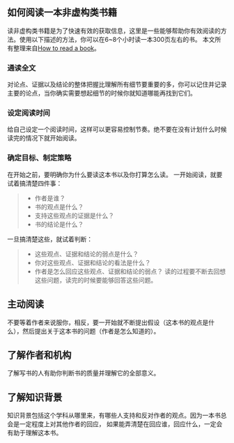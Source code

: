 ## 如何阅读一本非虚构类书籍
读非虚构类书籍是为了快速有效的获取信息，这里是一些能够帮助你有效阅读的方法。使用以下描述的方法，你可以在6~8个小时读一本300页左右的书。
本文所有整理来自[How to read a book](http://pne.people.si.umich.edu/PDF/howtoread.pdf)。


### 通读全文
对论点、证据以及结论的整体把握比理解所有细节要重要的多，你可以记住并记录主要的论点，当你确实需要想起细节的时候你就知道哪能再找到它们。

### 设定阅读时间
给自己设定一个阅读时间，这样可以更容易控制节奏。绝不要在没有计划什么时候读完的情况下就开始阅读。

### 确定目标、制定策略
在开始之前，要明确你为什么要读这本书以及你打算怎么读。
一开始阅读，就要试着搞清楚四件事：
>* 作者是谁？
>* 书的观点是什么？
>* 支持这些观点的证据是什么？
>* 书的结论是什么？

一旦搞清楚这些，就试着判断：

>* 这些观点、证据和结论的弱点是什么？
>* 你对这些观点、证据和结论的看法是什么？
>* 作者是怎么回应这些观点、证据和结论的弱点？
读的过程要不断去回想这些问题，读完的时候要能够回答这些问题。

## 主动阅读
不要等着作者来说服你，相反，要一开始就不断提出假设（这本书的观点是什么），然后提出关于这本书的问题（作者是怎么知道的）。

## 了解作者和机构
了解写书的人有助你判断书的质量并理解它的全部意义。

## 了解知识背景
知识背景包括这个学科从哪里来，有哪些人支持和反对作者的观点。因为一本书总会是一定程度上对其他作者的回应， 如果能弄清楚在回应谁，回应什么，一定会有助于理解这本书。

